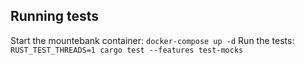 ## Running tests

Start the mountebank container: `docker-compose up -d`
Run the tests: `RUST_TEST_THREADS=1 cargo test --features test-mocks`
